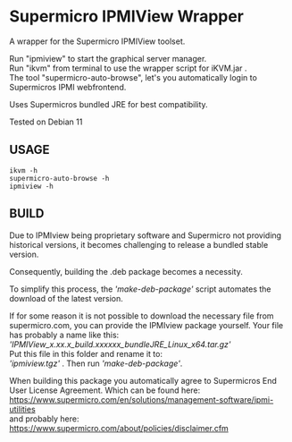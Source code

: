 # Supermicro IPMIView Wrapper
A wrapper for the Supermicro IPMIView toolset.

Run "ipmiview" to start the graphical server manager.  
Run "ikvm" from terminal to use the wrapper script for iKVM.jar .  
The tool "supermicro-auto-browse", let's you automatically login to Supermicros IPMI webfrontend.

Uses Supermicros bundled JRE for best compatibility.

Tested on Debian 11

## USAGE

	ikvm -h
	supermicro-auto-browse -h
	ipmiview -h

## BUILD
Due to IPMIview being proprietary software and Supermicro not providing historical versions, it becomes challenging to release a bundled stable version.

Consequently, building the .deb package becomes a necessity.

To simplify this process, the *'make-deb-package'* script automates the download of the latest version.

If for some reason it is not possible to download the necessary file from
supermicro.com, you can provide the IPMIview package yourself.
Your file has probably a name like this:   *'IPMIView\_x.xx.x\_build.xxxxxx\_bundleJRE\_Linux\_x64.tar.gz'*  
Put this file in this folder and rename it to:  
*'ipmiview.tgz'* . Then run *'make-deb-package'*.

When building this package you automatically agree to Supermicros End User License Agreement. Which can be found here:  
https://www.supermicro.com/en/solutions/management-software/ipmi-utilities  
and probably here:  
https://www.supermicro.com/about/policies/disclaimer.cfm

